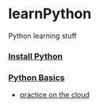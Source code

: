# learnPython
Python learning stuff

### [Install Python](./install_python.md)

### [Python Basics](https://nbviewer.jupyter.org/github/wy2136/learnPython/blob/master/python_basics.ipynb)
* [practice on the cloud](https://colab.research.google.com/drive/1BKXWN5I6yLK0ifjvWG5wZPrWgTdpEzA_)
